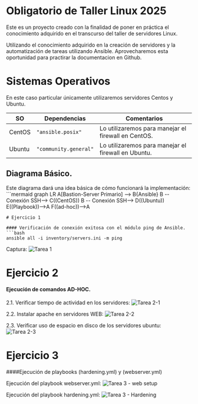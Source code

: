 # Obligatorio de Taller Linux 2025
Este es un proyecto creado con la finalidad de poner en práctica el conocimiento adquirido en el transcurso del taller de servidores Linux.

Utilizando el conocimiento adquirido en la creación de servidores y la automatización de tareas utilizando Ansible. Aprovecharemos esta oportunidad para practirar la documentacion en Github.

# Sistemas Operativos
En este caso particular únicamente utilizaremos servidores Centos y Ubuntu.

|     SO         |           Dependencias        |     Comentarios                  |
|----------------|-------------------------------|----------------|
|CentOS          |`"ansible.posix"`              |Lo utilizaremos para manejar el firewall en CentOS.
|Ubuntu          |`"community.general"`           |Lo utilizaremos para manejar el firewall en Ubuntu.

## Diagrama Básico.

Este diagrama dará una idea básica de cómo funcionará la implementación: ```mermaid
graph LR
A[Bastion-Server Primario] --> B{Ansible}
B -- Conexión SSH--> C((CentOS))
B -- Conexión SSH--> D((Ubuntu))
E((Playbook))-->A
F((ad-hoc))-->A
```
# Ejercicio 1

#### Verificación de conexión exitosa con el módulo ping de Ansible.
```bash
ansible all -i inventory/servers.ini -m ping
```
Captura:
![Tarea 1](result/Tarea%201.png)
# Ejercicio 2
#### Ejecución de comandos AD-HOC.
2.1. Verificar tiempo de actividad en los servidores:
![Tarea 2-1](result/Tarea%202-1.png)

2.2. Instalar apache en servidores WEB:
![Tarea 2-2](result/Tarea%202-2.png)

2.3. Verificar uso de espacio en disco de los servidores ubuntu:
![Tarea 2-3](result/Tarea%202-3.png)

# Ejercicio 3
####Ejecución de playbooks (hardening.yml) y (webserver.yml)

Ejecución del playbook webserver.yml:
![Tarea 3 - web setup](result/Tarea%203-web_setup.png)

Ejecución del playbook hardening.yml:
![Tarea 3 - Hardening](result/Tarea%203-%20Hardening.png)
